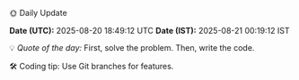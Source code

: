 🌞 Daily Update

**Date (UTC):** 2025-08-20 18:49:12 UTC
**Date (IST):** 2025-08-21 00:19:12 IST

💡 *Quote of the day:* First, solve the problem. Then, write the code.

🛠️ Coding tip: Use Git branches for features.

